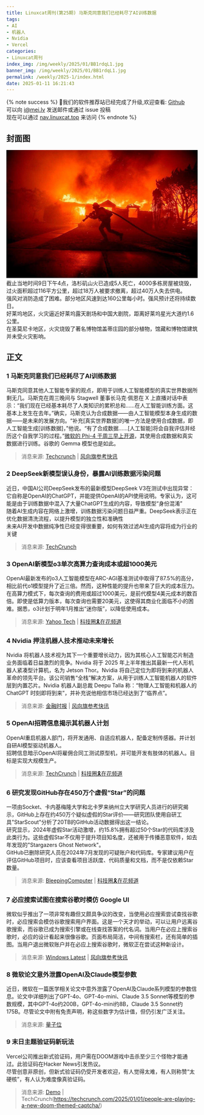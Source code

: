 ```yaml
---
title: Linuxcat周刊(第25期) 马斯克同意我们已经耗尽了AI训练数据
tags: 
- AI
- 机器人
- Nvidia
- Vercel
categories: 
- Linuxcat周刊
index_img: /img/weekly/2025/01/BB1rdqL1.jpg
banner_img: /img/weekly/2025/01/BB1rdqL1.jpg
permalink: /weekly/2025-1/index.html
date: 2025-01-11 16:21:43
---
```

{% note success %}
👏我们的软件推荐站已经完成了升级,欢迎查看: [Github](https://github.com/ssdomei232/nav-next)   
可以向 [i@mei.lv](mailto:i@mei.lv) 发送邮件或通过 issue 投稿    
现在可以通过 [nav.linuxcat.top](https://nav.linuxcat.top/) 来访问
{% endnote %}

## 封面图
![洛杉矶大火](/img/weekly/2025/01/BB1rdqL1.jpg)   
截止当地时间9日下午4点，洛杉矶山火已造成5人死亡，4000多栋房屋被烧毁，过火面积超过116平方公里，超过18万人被要求撤离，超过40万人失去供电。   
强风对消防造成了困难。部分地区风速到达160公里每小时。强风预计还将持续数日。   
好莱坞地区，火灾逼近好莱坞露天剧场和中国大剧院，距离好莱坞星光大道约1.6公里。   
在圣莫尼卡地区，火灾烧毁了著名博物馆盖蒂庄园的部分植物，馆藏和博物馆建筑并未受火灾影响。   
## 正文 
### 1 马斯克同意我们已经耗尽了AI训练数据
马斯克同意其他人工智能专家的观点，即用于训练人工智能模型的真实世界数据所剩无几。马斯克在周三晚间与 Stagwell 董事长马克·佩恩在 X 上直播对话中表示：“我们现在已经基本耗尽了人类知识的累积总和……在人工智能训练方面。这基本上发生在去年。”确实，马斯克认为合成数据——由人工智能模型本身生成的数据——是未来的发展方向。“补充[真实世界数据]的唯一方法是使用合成数据，即人工智能生成[训练数据]，”他说。“有了合成数据……[人工智能]将会自我评估并经历这个自我学习的过程。”[微软的 Phi-4 于周三早上开源](https://huggingface.co/microsoft/phi-4)，其使用合成数据和真实数据进行训练。谷歌的 Gemma 模型也是如此。
> 消息来源: [Techcrunch](https://techcrunch.com/2025/01/08/elon-musk-agrees-that-weve-exhausted-ai-training-data/) | [风向旗参考快讯](https://t.me/xhqcankao/16386)

### 2 DeepSeek新模型误认身份，暴露AI训练数据污染问题  
近日，中国AI公司DeepSeek发布的最新模型DeepSeek V3在测试中出现异常：它自称是OpenAI的ChatGPT，并能提供OpenAI的API使用说明。专家认为，这可能是由于训练数据中混入了大量ChatGPT生成的内容，导致模型“身份混淆”   
随着AI生成内容在网络上激增，训练数据污染问题日益严重。DeepSeek表示正在优化数据清洗流程，以提升模型的独立性和准确性   
未来AI开发中数据纯净性已经变得很重要，如何有效过滤AI生成内容将成为行业的关键   
> 消息来源: [TechCrunch](https://techcrunch.com/2024/12/27/why-deepseeks-new-ai-model-thinks-its-chatgpt/)

### 3 OpenAI新模型o3单次高算力查询成本或超1000美元
OpenAI最新发布的o3人工智能模型在ARC-AGI基准测试中取得了87.5%的高分，相比前代o1模型提升了近三倍。然而，这种性能的提升也带来了巨大的成本压力。在高算力模式下，每次查询的费用或超过1000美元，是前代模型4美元成本的数百倍。即使是低算力版本，每次查询也需要20美元，这使得其商业化面临不小的困难。据悉，o3计划于明年1月推出“迷你版”，以降低使用成本。
> 消息来源: [Yahoo Tech](https://www.yahoo.com/tech/openais-latest-ai-cost-more-214758857.html) | [科技圈🎗在花频道](https://t.me/zaihuanews/29836)

### 4 Nvidia 押注机器人技术推动未来增长
Nvidia 将机器人技术视为其下一个重要增长动力，因为其核心人工智能芯片制造业务面临着日益激烈的竞争。Nvidia 将于 2025 年上半年推出其最新一代人形机器人紧凑型计算机，名为 Jetson Thor。Nvidia 将自己定位为即将到来的机器人革命的领先平台。该公司销售“全栈”解决方案，从用于训练人工智能机器人的软件层到内置芯片。Nvidia 机器人副总裁 Deepu Talla 称：“物理人工智能和机器人的 ChatGPT 时刻即将到来”，并补充说他相信市场已经达到了“临界点”。
> 消息来源: [金融时报](https://www.ft.com/content/7c3dafa8-ffb9-4ca8-b677-ab3cc2afbdcb) | [风向旗参考快讯](https://t.me/xhqcankao/16144)

### 5 OpenAI招聘信息揭示其机器人计划
OpenAI重启机器人部门，将开发通用、自适应机器人，配备定制传感器。并计划自研AI模型驱动机器人。   
招聘信息暗示OpenAI将雇佣合同工测试原型机，并可能开发有肢体的机器人。目标是实现大规模生产。   
> 消息来源: [TechCrunch](https://techcrunch.com/2025/01/10/new-openai-job-listings-reveal-its-robotics-plans/) | [科技圈🎗在花频道](https://t.me/zaihuanews/30105)

### 6 研究发现GitHub存在450万个虚假“Star”的问题
一项由Socket、卡内基梅隆大学和北卡罗来纳州立大学研究人员进行的研究揭示，GitHub上存在约450万个疑似虚假的Star评价——研究团队使用自研工具"StarScout"分析了20TB的GitHub活动数据得出这一结论。   
研究显示，2024年虚假Star活动激增，约15.8%拥有超过50个Star的代码库涉及此类行为。这些虚假Star不仅用于提升项目知名度，还被用于传播恶意软件，如去年发现的"Stargazers Ghost Network"。   
GitHub已删除研究人员在2024年7月发现的可疑账户和代码库。专家建议用户在评估GitHub项目时，应该查看项目活跃度、代码质量和文档，而不是仅依赖Star数量。
> 消息来源: [BleepingComputer](https://www.bleepingcomputer.com/news/security/over-31-million-fake-stars-on-github-projects-used-to-boost-rankings/) | [科技圈🎗在花频道](https://t.me/zaihuanews/29873)

### 7 必应搜索试图在搜索谷歌时模仿 Google UI
微软似乎推出了一项非常有趣但又颇具争议的改变，当使用必应搜索尝试查找谷歌时，必应搜索会模仿谷歌搜索用户界面。这是一个天才的举动，可以让用户远离谷歌搜索，而谷歌已成为搜索引擎或在线查找答案的代名词。当用户在必应上搜索谷歌时，必应的设计看起来很像谷歌。页面布局简洁，中间有搜索栏，还有简单的插图。当用户退出微软账户并在必应上搜索谷歌时，微软正在尝试这种新设计。
> 消息来源: [Windows Latest](https://www.windowslatest.com/2025/01/06/microsoft-bing-is-trying-to-spoof-google-ui-when-people-search-google-com/) | [风向旗参考快讯](https://t.me/xhqcankao/16276)

### 8 微软论文意外泄露OpenAI及Claude模型参数
近日，微软在一篇医学相关论文中意外泄露了OpenAI及Claude系列模型的参数信息。论文中详细列出了GPT-4o、GPT-4o-mini、Claude 3.5 Sonnet等模型的参数规模，其中GPT-4o约200B，GPT-4o-mini约8B，Claude 3.5 Sonnet约175B。尽管论文中附有免责声明，称这些数字为估计值，但仍引发广泛关注。
> 消息来源: [量子位](https://mp.weixin.qq.com/s/bT_w-T9ElmPUXbYA1f7kCg)

### 9 末日主题验证码新玩法
Vercel公司推出新式验证码，用户需在DOOM游戏中击杀至少三个怪物才能通过。此验证码在Hacker News引发热议。   
尽管创意非原创，但新式验证码仍受开发者欢迎，有人觉得太难，有人则称赞“太硬核”，有人认为难度像真验证码。
> 消息来源: [Demo](https://doom-captcha.vercel.app/) | TechCrunch(https://techcrunch.com/2025/01/01/people-are-playing-a-new-doom-themed-captcha/) 